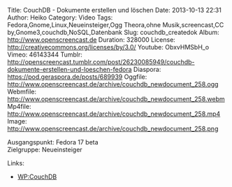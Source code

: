 Title: CouchDB - Dokumente erstellen und löschen
Date: 2013-10-13 22:31
Author: Heiko
Category: Video
Tags: Fedora,Gnome,Linux,Neueinsteiger,Ogg Theora,ohne Musik,screencast,CC by,Gnome3,couchdb,NoSQL,Datenbank
Slug: couchdb_createdok
Album: http://www.openscreencast.de
Duration: 328000
License: http://creativecommons.org/licenses/by/3.0/
Youtube: ObxvHMSbH_o
Vimeo: 46143344
Tumblr: http://openscreencast.tumblr.com/post/26230085949/couchdb-dokumente-erstellen-und-loeschen-fedora
Diaspora: https://pod.geraspora.de/posts/689939
Oggfile: http://www.openscreencast.de/archive/couchdb_newdocument_258.ogg
Webmfile: http://www.openscreencast.de/archive/couchdb_newdocument_258.webm
Mp4file: http://www.openscreencast.de/archive/couchdb_newdocument_258.mp4
Image: http://www.openscreencast.de/archive/couchdb_newdocument_258.png

Ausgangspunkt: Fedora 17 beta  
Zielgruppe: Neueinsteiger  

Links:

  * [WP:CouchDB](https://de.wikipedia.org/wiki/CouchDB "Link zu WP:couchdb" )

